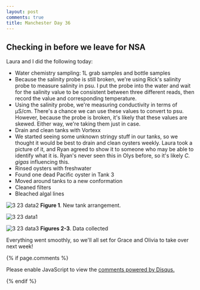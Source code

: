 ```yaml
---
layout: post
comments: true
title: Manchester Day 36
---
```


## Checking in before we leave for NSA

Laura and I did the following today:

- Water chemistry sampling: 1L grab samples and bottle samples
 - Because the salinity probe is still broken, we're using Rick's salinity probe to measure salinity in psu. I put the probe into the water and wait for the salinity value to be consistent between three different reads, then record the value and corresponding temperature.
 - Using the salinity probe, we're measuring conductivity in terms of µS/cm. There's a chance we can use these values to convert to psu. However, because the probe is broken, it's likely that these values are skewed. Either way, we're taking them just in case.
- Drain and clean tanks with Vortexx
 - We started seeing some unknown stringy stuff in our tanks, so we thought it would be best to drain and clean oysters weekly. Laura took a picture of it, and Ryan agreed to show it to someone who may be able to identify what it is. Ryan's never seen this in Olys before, so it's likely *C. gigas* influencing this.
- Rinsed oysters with freshwater
 - Found one dead Pacific oyster in Tank 3
- Moved around tanks to a new conformation
- Cleaned filters
- Bleached algal lines

![3 23 data2](https://cloud.githubusercontent.com/assets/22335838/24776473/cc2b55b6-1ad5-11e7-880e-70b05c666e8f.JPG)
**Figure 1**. New tank arrangement.

![3 23 data1](https://cloud.githubusercontent.com/assets/22335838/24776475/cc3a6ede-1ad5-11e7-92ca-06bcf37130af.JPG)

![3 23 data3](https://cloud.githubusercontent.com/assets/22335838/24776474/cc2f5756-1ad5-11e7-843c-87374d8fa660.JPG)
**Figures 2-3**. Data collected

Everything went smoothly, so we'll all set for Grace and Olivia to take over next week!

{% if page.comments %}

<div id="disqus_thread"></div>
<script>

/**
*  RECOMMENDED CONFIGURATION VARIABLES: EDIT AND UNCOMMENT THE SECTION BELOW TO INSERT DYNAMIC VALUES FROM YOUR PLATFORM OR CMS.
*  LEARN WHY DEFINING THESE VARIABLES IS IMPORTANT: https://disqus.com/admin/universalcode/#configuration-variables*/
/*
var disqus_config = function () {
this.page.url = PAGE_URL;  // Replace PAGE_URL with your page's canonical URL variable
this.page.identifier = PAGE_IDENTIFIER; // Replace PAGE_IDENTIFIER with your page's unique identifier variable
};
*/
(function() { // DON'T EDIT BELOW THIS LINE
var d = document, s = d.createElement('script');
s.src = 'https://the-responsible-grad-student.disqus.com/embed.js';
s.setAttribute('data-timestamp', +new Date());
(d.head || d.body).appendChild(s);
})();
</script>
<noscript>Please enable JavaScript to view the <a href="https://disqus.com/?ref_noscript">comments powered by Disqus.</a></noscript>

{% endif %}

<script id="dsq-count-scr" src="//the-responsible-grad-student.disqus.com/count.js" async></script>
